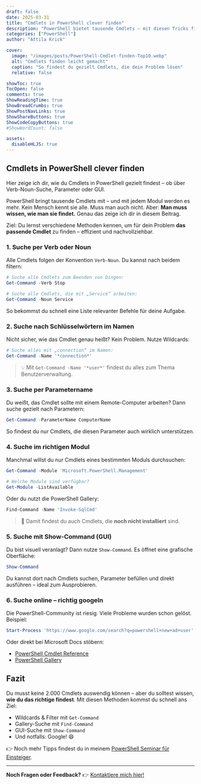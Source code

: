 ```yaml
---
draft: false
date: 2025-03-31
title: "Cmdlets in PowerShell clever finden"
description: "PowerShell bietet tausende Cmdlets – mit diesen Tricks findest du genau das richtige für deine Aufgabe. Inklusive Beispiele, Gallery-Tipps und GUI-Suche."
categories: ["PowerShell"]
author: "Attila Krick"

cover:
  image: "/images/posts/PowerShell-Cmdlet-finden-Top10.webp"
  alt: "Cmdlets finden leicht gemacht"
  caption: "So findest du gezielt Cmdlets, die dein Problem lösen"
  relative: false

showToc: true
TocOpen: false
comments: true
ShowReadingTime: true
ShowBreadCrumbs: true
ShowPostNavLinks: true
ShowShareButtons: true
ShowCodeCopyButtons: true
#ShowWordCount: false

assets:
  disableHLJS: true
---
```


## Cmdlets in PowerShell clever finden

Hier zeige ich dir, wie du Cmdlets in PowerShell gezielt findest – ob über Verb-Noun-Suche, Parameter oder GUI.

PowerShell bringt tausende Cmdlets mit – und mit jedem Modul werden es mehr. Kein Mensch kennt sie alle. Muss man auch nicht. Aber: **Man muss wissen, wie man sie findet.** Genau das zeige ich dir in diesem Beitrag.

Ziel: Du lernst verschiedene Methoden kennen, um für dein Problem **das passende Cmdlet** zu finden – effizient und nachvollziehbar.

### 1. Suche per Verb oder Noun

Alle Cmdlets folgen der Konvention `Verb-Noun`. Du kannst nach beidem filtern:

```powershell
# Suche alle Cmdlets zum Beenden von Dingen:
Get-Command -Verb Stop

# Suche alle Cmdlets, die mit „Service“ arbeiten:
Get-Command -Noun Service
```

So bekommst du schnell eine Liste relevanter Befehle für deine Aufgabe.

### 2. Suche nach Schlüsselwörtern im Namen

Nicht sicher, wie das Cmdlet genau heißt? Kein Problem. Nutze Wildcards:

```powershell
# Suche alles mit „connection“ im Namen:
Get-Command -Name '*connection*'
```

> 💡 Mit `Get-Command -Name '*user*'` findest du alles zum Thema Benutzerverwaltung.

### 3. Suche per Parametername

Du weißt, das Cmdlet sollte mit einem Remote-Computer arbeiten? Dann suche gezielt nach Parametern:

```powershell
Get-Command -ParameterName ComputerName
```

So findest du nur Cmdlets, die diesen Parameter auch wirklich unterstützen.

### 4. Suche im richtigen Modul

Manchmal willst du nur Cmdlets eines bestimmten Moduls durchsuchen:

```powershell
Get-Command -Module 'Microsoft.PowerShell.Management'

# Welche Module sind verfügbar?
Get-Module -ListAvailable
```

Oder du nutzt die PowerShell Gallery:

```powershell
Find-Command -Name 'Invoke-SqlCmd'
```

> 🔎 Damit findest du auch Cmdlets, die **noch nicht installiert** sind.

### 5. Suche mit Show-Command (GUI)

Du bist visuell veranlagt? Dann nutze `Show-Command`. Es öffnet eine grafische Oberfläche:

```powershell
Show-Command
```

Du kannst dort nach Cmdlets suchen, Parameter befüllen und direkt ausführen – ideal zum Ausprobieren.

### 6. Suche online – richtig googeln

Die PowerShell-Community ist riesig. Viele Probleme wurden schon gelöst. Beispiel:

```powershell
Start-Process 'https://www.google.com/search?q=powershell+new+ad+user'
```

Oder direkt bei Microsoft Docs stöbern:

- [PowerShell Cmdlet Reference](https://docs.microsoft.com/en-us/powershell/scripting/reference/)
- [PowerShell Gallery](https://www.powershellgallery.com/)

## Fazit

Du musst keine 2.000 Cmdlets auswendig können – aber du solltest wissen, **wie du das richtige findest**. Mit diesen Methoden kommst du schnell ans Ziel:

- Wildcards & Filter mit `Get-Command`
- Gallery-Suche mit `Find-Command`
- GUI-Suche mit `Show-Command`
- Und notfalls: Google! 😄

👉 Noch mehr Tipps findest du in meinem [PowerShell Seminar für Einsteiger](https://attilakrick.com/powershell/powershell-seminare/).

---

**Noch Fragen oder Feedback?**
👉 [Kontaktiere mich hier!](https://attilakrick.com/kontakt)
